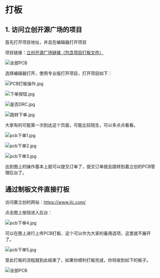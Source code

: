 # 打板

## 1. 访问立创开源广场的项目

首先打开项目地址，并且在编辑器打开项目

项目链接：[立创开源广场链接（包含项目打板文件）](https://oshwhub.com/greenshade/electronbot-yu-yin)

![全部PCB](/项目页面.jpg)

选择编辑器打开，使用专业版打开项目，打开项目如下：

![PCB打板操作.jpg](/PCB打板操作.jpg)

![下单按钮.jpg](/下单按钮.jpg)

![是否DRC.jpg](/是否DRC.jpg)

![跳转下单.jpg](/跳转下单.jpg)

大家有的可能第一次到达这个页面，可能比较陌生，可以多点点看看。

![pcb下单1.jpg](/pcb下单1.jpg)

![pcb下单2.jpg](/pcb下单2.jpg)

![pcb下单3.jpg](/pcb下单3.jpg)

达到图上的操作基本上就可以提交订单了，提交订单就会跳转到嘉立创的PCB管理后台了。

## 通过制板文件直接打板

访问嘉立创的网站：https://www.jlc.com/

点击图上按钮进入后台：

![pcb下单4.jpg](/pcb下单4.jpg)

可以在图上进行上传PCB打板，这个可以作为大家的备用选项，这里就不展开了。

![pcb下单5.jpg](/pcb下单5.jpg)

至此打板的流程就到此结束了，如果你顺利打板完成，你将收到如下的板子。

 ![全部PCB](/all-pcb.jpg)
